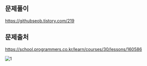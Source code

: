## 문제풀이
https://githubseob.tistory.com/219
## 문제출처
https://school.programmers.co.kr/learn/courses/30/lessons/160586

![1](https://github.com/GitHubSeob/Self_Study/assets/83795383/2c8db8e7-593e-45ca-8ab7-73a3f2aee0d8)
